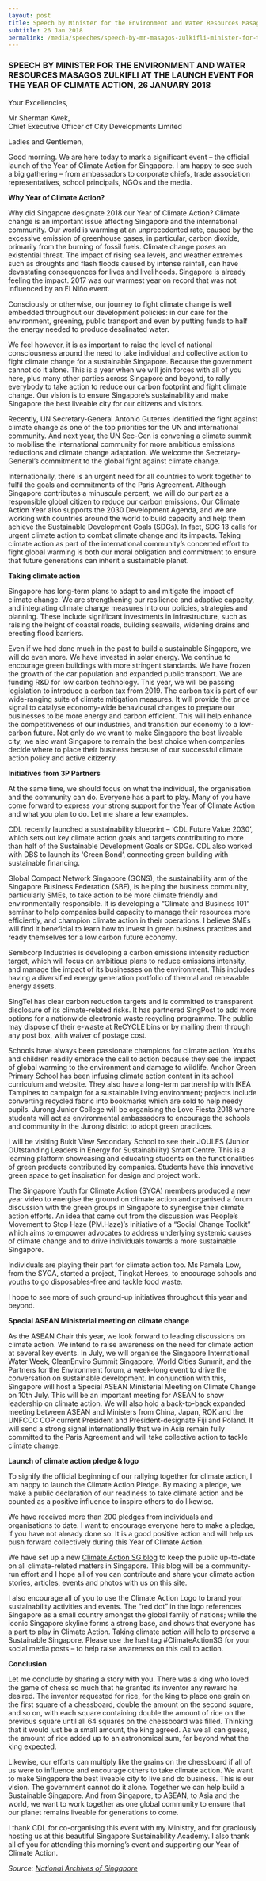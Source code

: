 ```yaml
---
layout: post
title: Speech by Minister for the Environment and Water Resources Masagos Zulkifli at the Launch Event for the Year of Climate Action
subtitle: 26 Jan 2018
permalink: /media/speeches/speech-by-mr-masagos-zulkifli-minister-for-the-environment-and-water-resources-at-the-launch-event-for-the-year-of-climate-action-26-january-2018
---
```

### SPEECH BY MINISTER FOR THE ENVIRONMENT AND WATER RESOURCES MASAGOS ZULKIFLI AT THE LAUNCH EVENT FOR THE YEAR OF CLIMATE ACTION, 26 JANUARY 2018

Your Excellencies, 

Mr Sherman Kwek,  
Chief Executive Officer of City Developments Limited

Ladies and Gentlemen,

Good morning. We are here today to mark a significant event – the official launch of the Year of Climate Action for Singapore.  I am happy to see such a big gathering – from ambassadors to corporate chiefs, trade association representatives, school principals, NGOs and the media.

**Why Year of Climate Action?**

Why did Singapore designate 2018 our Year of Climate Action? Climate change is an important issue affecting Singapore and the international community. Our world is warming at an unprecedented rate, caused by the excessive emission of greenhouse gases, in particular, carbon dioxide, primarily from the burning of fossil fuels. Climate change poses an existential threat. The impact of rising sea levels, and weather extremes such as droughts and flash floods caused by intense rainfall, can have devastating consequences for lives and livelihoods.  Singapore is already feeling the impact. 2017 was our warmest year on record that was not influenced by an El Niño event.

Consciously or otherwise, our journey to fight climate change is well embedded throughout our development policies:  in our care for the environment, greening, public transport and even by putting funds to half the energy needed to produce desalinated water.

We feel however, it is as important to raise the level of national consciousness around the need to take individual and collective action to fight climate change for a sustainable Singapore. Because the government cannot do it alone. This is a year when we will join forces with all of you here, plus many other parties across Singapore and beyond, to rally everybody to take action to reduce our carbon footprint and fight climate change. Our vision is to ensure Singapore’s sustainability and make Singapore the best liveable city for our citizens and visitors.

Recently, UN Secretary-General Antonio Guterres identified the fight against climate change as one of the top priorities for the UN and international community. And next year, the UN Sec-Gen is convening a climate summit to mobilise the international community for more ambitious emissions reductions and climate change adaptation. We welcome the Secretary-General’s commitment to the global fight against climate change.

Internationally, there is an urgent need for all countries to work together to fulfil the goals and commitments of the Paris Agreement. Although Singapore contributes a minuscule percent, we will do our part as a responsible global citizen to reduce our carbon emissions. Our Climate Action Year also supports the 2030 Development Agenda, and we are working with countries around the world to build capacity and help them achieve the Sustainable Development Goals (SDGs). In fact, SDG 13 calls for urgent climate action to combat climate change and its impacts. Taking climate action as part of the international community’s concerted effort to fight global warming is both our moral obligation and commitment to ensure that future generations can inherit a sustainable planet.

**Taking climate action**

Singapore has long-term plans to adapt to and mitigate the impact of climate change. We are strengthening our resilience and adaptive capacity, and integrating climate change measures into our policies, strategies and planning. These include significant investments in infrastructure, such as raising the height of coastal roads, building seawalls, widening drains and erecting flood barriers.

Even if we had done much in the past to build a sustainable Singapore, we will do even more.  We have invested in solar energy. We continue to encourage green buildings with more stringent standards. We have frozen the growth of the car population and expanded public transport. We are funding R&D for low carbon technology. This year, we will be passing legislation to introduce a carbon tax from 2019. The carbon tax is part of our wide-ranging suite of climate mitigation measures. It will provide the price signal to catalyse economy-wide behavioural changes to prepare our businesses to be more energy and carbon efficient. This will help enhance the competitiveness of our industries, and transition our economy to a low-carbon future. Not only do we want to make Singapore the best liveable city, we also want Singapore to remain the best choice when companies decide where to place their business because of our successful climate action policy and active citizenry.

**Initiatives from 3P Partners**

At the same time, we should focus on what the individual, the organisation and the community can do.  Everyone has a part to play.  Many of you have come forward to express your strong support for the Year of Climate Action and what you plan to do.  Let me share a few examples.

CDL recently launched a sustainability blueprint – ‘CDL Future Value 2030’, which sets out key climate action goals and targets contributing to more than half of the Sustainable Development Goals or SDGs. CDL also worked with DBS to launch its ‘Green Bond’, connecting green building with sustainable financing.

Global Compact Network Singapore (GCNS), the sustainability arm of the Singapore Business Federation (SBF), is helping the business community, particularly SMEs, to take action to be more climate friendly and environmentally responsible. It is developing a “Climate and Business 101” seminar to help companies build capacity to manage their resources more efficiently, and champion climate action in their operations. I believe SMEs will find it beneficial to learn how to invest in green business practices and ready themselves for a low carbon future economy.

Sembcorp Industries is developing a carbon emissions intensity reduction target, which will focus on ambitious plans to reduce emissions intensity, and manage the impact of its businesses on the environment. This includes having a diversified energy generation portfolio of thermal and renewable energy assets.

SingTel has clear carbon reduction targets and is committed to transparent disclosure of its climate-related risks. It has partnered SingPost to add more options for a nationwide electronic waste recycling programme. The public may dispose of their e-waste at ReCYCLE bins or by mailing them through any post box, with waiver of postage cost.

Schools have always been passionate champions for climate action. Youths and children readily embrace the call to action because they see the impact of global warming to the environment and damage to wildlife. Anchor Green Primary School has been infusing climate action content in its school curriculum and website. They also have a long-term partnership with IKEA Tampines to campaign for a sustainable living environment; projects include converting recycled fabric into bookmarks which are sold to help needy pupils. Jurong Junior College will be organising the Love Fiesta 2018 where students will act as environmental ambassadors to encourage the schools and community in the Jurong district to adopt green practices.

I will be visiting Bukit View Secondary School to see their JOULES (Junior OUtstanding Leaders in Energy for Sustainability) Smart Centre. This is a learning platform showcasing and educating students on the functionalities of green products contributed by companies. Students have this innovative green space to get inspiration for design and project work.

The Singapore Youth for Climate Action (SYCA) members produced a new year video to energise the ground on climate action and organised a forum discussion with the green groups in Singapore to synergise their climate action efforts. An idea that came out from the discussion was People’s Movement to Stop Haze (PM.Haze)’s initiative of a “Social Change Toolkit” which aims to empower advocates to address underlying systemic causes of climate change and to drive individuals towards a more sustainable Singapore.

Individuals are playing their part for climate action too. Ms Pamela Low, from the SYCA, started a project, Tingkat Heroes, to encourage schools and youths to go disposables-free and tackle food waste.

I hope to see more of such ground-up initiatives throughout this year and beyond.

**Special ASEAN Ministerial meeting on climate change**

As the ASEAN Chair this year, we look forward to leading discussions on climate action. We intend to raise awareness on the need for climate action at several key events. In July, we will organise the Singapore International Water Week, CleanEnviro Summit Singapore, World Cities Summit, and the Partners for the Environment forum, a week-long event to drive the conversation on sustainable development.  In conjunction with this, Singapore will host a Special ASEAN Ministerial Meeting on Climate Change on 10th July. This will be an important meeting for ASEAN to show leadership on climate action.  We will also hold a back-to-back expanded meeting between ASEAN and Ministers from China, Japan, ROK and the UNFCCC COP current President and President-designate Fiji and Poland. It will send a strong signal internationally that we in Asia remain fully committed to the Paris Agreement and will take collective action to tackle climate change.

**Launch of climate action pledge & logo**

To signify the official beginning of our rallying together for climate action, I am happy to launch the Climate Action Pledge. By making a pledge, we make a public declaration of our readiness to take climate action and be counted as a positive influence to inspire others to do likewise.

We have received more than 200 pledges from individuals and organisations to date. I want to encourage everyone here to make a pledge, if you have not already done so.  It is a good positive action and will help us push forward collectively during this Year of Climate Action.

We have set up a new [<a href="https://climateaction.sg/">Climate Action SG blog</a>](https://climateaction.sg/) to keep the public up-to-date on all climate-related matters in Singapore. This blog will be a community-run effort and I hope all of you can contribute and share your climate action stories, articles, events and photos with us on this site.

I also encourage all of you to use the Climate Action Logo to brand your sustainability activities and events. The “red dot” in the logo references Singapore as a small country amongst the global family of nations; while the iconic Singapore skyline forms a strong base, and shows that everyone has a part to play in Climate Action. Taking climate action will help to preserve a Sustainable Singapore.  Please use the hashtag #ClimateActionSG for your social media posts – to help raise awareness on this call to action.

**Conclusion**

Let me conclude by sharing a story with you. There was a king who loved the game of chess so much that he granted its inventor any reward he desired. The inventor requested for rice, for the king to place one grain on the first square of a chessboard, double the amount on the second square, and so on, with each square containing double the amount of rice on the previous square until all 64 squares on the chessboard was filled. Thinking that it would just be a small amount, the king agreed. As we all can guess, the amount of rice added up to an astronomical sum, far beyond what the king expected.

Likewise, our efforts can multiply like the grains on the chessboard if all of us were to influence and encourage others to take climate action. We want to make Singapore the best liveable city to live and do business. This is our vision. The government cannot do it alone. Together we can help build a Sustainable Singapore. And from Singapore, to ASEAN, to Asia and the world, we want to work together as one global community to ensure that our planet remains liveable for generations to come.

I thank CDL for co-organising this event with my Ministry, and for graciously hosting us at this beautiful Singapore Sustainability Academy. I also thank all of you for attending this morning’s event and supporting our Year of Climate Action.

*Source: [National Archives of Singapore](https://www.nas.gov.sg/archivesonline/data/pdfdoc/MSE_20180126002.pdf)*
